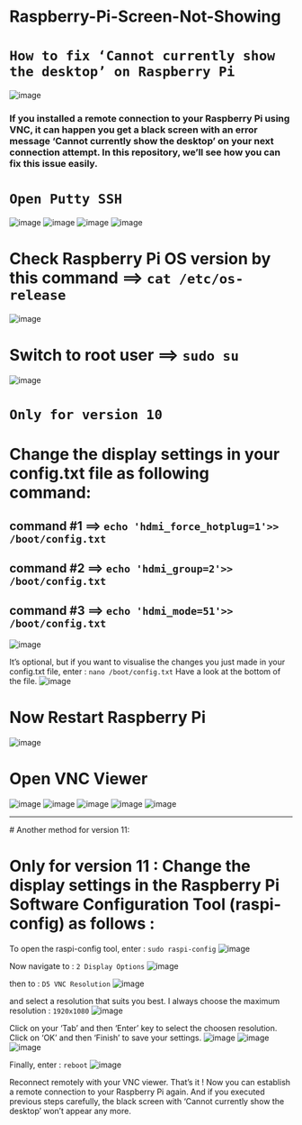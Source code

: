 # Raspberry-Pi-Screen-Not-Showing

# `How to fix ‘Cannot currently show the desktop’ on Raspberry Pi`

![image](https://github.com/MuhammadRaheelNaseem/Raspberry-Pi-Screen-Not-Showing/assets/63813881/f30ace39-a360-40e8-a3f7-4988d06da535)

### If you installed a remote connection to your Raspberry Pi using VNC, it can happen you get a black screen with an error message ‘Cannot currently show the desktop’ on your next connection attempt. In this repository, we’ll see how you can fix this issue easily.

# `Open Putty SSH`
![image](https://github.com/MuhammadRaheelNaseem/Raspberry-Pi-Screen-Not-Showing/assets/63813881/e911924b-0b44-4ec9-8eb0-1a9d6b89c414)
![image](https://github.com/MuhammadRaheelNaseem/Raspberry-Pi-Screen-Not-Showing/assets/63813881/5fdc050a-b8b7-45f0-b93f-4fcd3077698a)
![image](https://github.com/MuhammadRaheelNaseem/Raspberry-Pi-Screen-Not-Showing/assets/63813881/e5e33934-6fc6-4542-aeaf-d0a97e9a5698)
![image](https://github.com/MuhammadRaheelNaseem/Raspberry-Pi-Screen-Not-Showing/assets/63813881/c30ebcae-32b5-478d-bf2c-1a501e1364cb)

# Check Raspberry Pi OS version by this command ==> `cat /etc/os-release`
![image](https://github.com/MuhammadRaheelNaseem/Raspberry-Pi-Screen-Not-Showing/assets/63813881/64801398-7882-4c54-b96f-112f50360d56)

# Switch to root user ==> `sudo su`
![image](https://github.com/MuhammadRaheelNaseem/Raspberry-Pi-Screen-Not-Showing/assets/63813881/eb9a3cd8-bfe3-4233-83be-d9240790d2e8)

# `Only for version 10`
# Change the display settings in your config.txt file as following command:
## command #1 ==> `echo 'hdmi_force_hotplug=1'>> /boot/config.txt`
## command #2 ==> `echo 'hdmi_group=2'>> /boot/config.txt`
## command #3 ==> `echo 'hdmi_mode=51'>> /boot/config.txt`
![image](https://github.com/MuhammadRaheelNaseem/Raspberry-Pi-Screen-Not-Showing/assets/63813881/7208b521-6bde-43bb-b0d2-e3d94882eb63)

It’s optional, but if you want to visualise the changes you just made in your config.txt file, enter :
`nano /boot/config.txt`
Have a look at the bottom of the file.
![image](https://github.com/MuhammadRaheelNaseem/Raspberry-Pi-Screen-Not-Showing/assets/63813881/104b3729-e1eb-4280-9d2f-06515ebe931a)

# Now Restart Raspberry Pi
![image](https://github.com/MuhammadRaheelNaseem/Raspberry-Pi-Screen-Not-Showing/assets/63813881/b9820667-d0db-4f35-89bf-66de44be44c7)

# Open VNC Viewer
![image](https://github.com/MuhammadRaheelNaseem/Raspberry-Pi-Screen-Not-Showing/assets/63813881/4f557841-b57e-4256-84f0-d9417248953d)
![image](https://github.com/MuhammadRaheelNaseem/Raspberry-Pi-Screen-Not-Showing/assets/63813881/82eac953-4eb2-4ddc-9f32-9f092c7e7070)
![image](https://github.com/MuhammadRaheelNaseem/Raspberry-Pi-Screen-Not-Showing/assets/63813881/5c5b2592-0837-4cbd-b2eb-a9e9d09c0a9e)
![image](https://github.com/MuhammadRaheelNaseem/Raspberry-Pi-Screen-Not-Showing/assets/63813881/aab338cb-6f4c-4d44-8e2e-d34cf4404278)
![image](https://github.com/MuhammadRaheelNaseem/Raspberry-Pi-Screen-Not-Showing/assets/63813881/761a0638-e5d9-4382-b4ab-36634fc0efff)


<hr>
# Another method for version 11:

# Only for version 11 : Change the display settings in the Raspberry Pi Software Configuration Tool (raspi-config) as follows :
To open the raspi-config tool, enter :
`sudo raspi-config`
![image](https://github.com/MuhammadRaheelNaseem/Raspberry-Pi-Screen-Not-Showing/assets/63813881/00af8294-52d4-4734-b68d-339a1b55e972)

Now navigate to :
`2 Display Options`
![image](https://github.com/MuhammadRaheelNaseem/Raspberry-Pi-Screen-Not-Showing/assets/63813881/3ff82294-078d-405d-bfc0-2a25105d65b2)

then to :
`D5 VNC Resolution`
![image](https://github.com/MuhammadRaheelNaseem/Raspberry-Pi-Screen-Not-Showing/assets/63813881/f7c582ad-0dfe-415b-909d-ac7c789aedcb)


and select a resolution that suits you best. I always choose the maximum resolution :
`1920x1080`
![image](https://github.com/MuhammadRaheelNaseem/Raspberry-Pi-Screen-Not-Showing/assets/63813881/ad5154c9-e45e-49f4-85bf-7af6f4890367)

Click on your ‘Tab’ and then ‘Enter’ key to select the choosen resolution.
Click on ‘OK’ and then ‘Finish’ to save your settings.
![image](https://github.com/MuhammadRaheelNaseem/Raspberry-Pi-Screen-Not-Showing/assets/63813881/cca7e22c-2cb9-4fd8-a53a-efdce9a703b8)
![image](https://github.com/MuhammadRaheelNaseem/Raspberry-Pi-Screen-Not-Showing/assets/63813881/bd5bead3-6b39-4710-ad0f-32598c8b6165)
![image](https://github.com/MuhammadRaheelNaseem/Raspberry-Pi-Screen-Not-Showing/assets/63813881/94404522-d200-4e55-ab83-d8fa3bf86197)

Finally, enter :
`reboot`
![image](https://github.com/MuhammadRaheelNaseem/Raspberry-Pi-Screen-Not-Showing/assets/63813881/84ef46d5-524e-4b95-81a7-3211f840bdc3)

Reconnect remotely with your VNC viewer.
That’s it ! Now you can establish a remote connection to your Raspberry Pi again. And if you executed previous steps carefully, the black screen with ‘Cannot currently show the desktop’ won’t appear any more.



